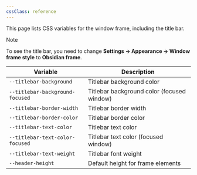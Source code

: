 ```yaml
---
cssClass: reference
---
```


This page lists CSS variables for the window frame, including the title bar.

> [!note]
> To see the title bar, you need to change **Settings → Appearance → Window frame style** to **Obsidian frame**.

| Variable                        | Description                                |
| ------------------------------- | ------------------------------------------ |
| `--titlebar-background`         | Titlebar background color                  |
| `--titlebar-background-focused` | Titlebar background color (focused window) |
| `--titlebar-border-width`       | Titlebar border width                      |
| `--titlebar-border-color`       | Titlebar border color                      |
| `--titlebar-text-color`         | Titlebar text color                        |
| `--titlebar-text-color-focused` | Titlebar text color (focused window)       |
| `--titlebar-text-weight`        | Titlebar font weight                       |
| `--header-height`               | Default height for frame elements          |
